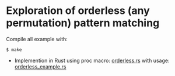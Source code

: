 # Exploration of orderless (any permutation) pattern matching

Compile all example with:

```
$ make
```

- Implemention in Rust using proc macro: [orderless.rs](./orderless.rs) with usage: [orderless_example.rs](./orderless_example.rs)

